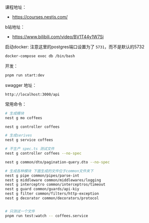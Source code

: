 课程地址：
  - https://courses.nestjs.com/

b站地址：
  - https://www.bilibili.com/video/BV1T44y1W7Si

启动docker: 注意这里的postgres端口设置为了 `5731`，而不是默认的5732
```bash
docker-compose exec db /bin/bash
```

开发：
```bash
pnpm run start:dev
```

swagger 地址：
```
http://localhost:3000/api
```

常用命令：
```bash
# 生成模块
nest g mo coffees

nest g controller coffees

# 生成serives
nest g service coffees

# 不生产 spec.ts 测试文件
nest g controller coffees --no-spec

nest g common/dto/pagination-query.dto --no-spec

# 生成各种模块 下面生成的文件位于common文件夹下
nest g pipe common/pipes/parse-int
nest g middleware common/middlewares/logging
nest g interceptro common/interceptros/timeout
nest g guard common/guards/api-kiy
nest g filter common/filters/http-exception
nest g decorator common/decorators/protocol


# 只测试一个文件
pnpm run test:watch -- coffees.service
```